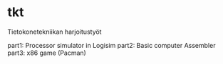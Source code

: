 # tkt
Tietokonetekniikan harjoitustyöt

part1: Processor simulator in Logisim
part2: Basic computer Assembler
part3: x86 game (Pacman)
